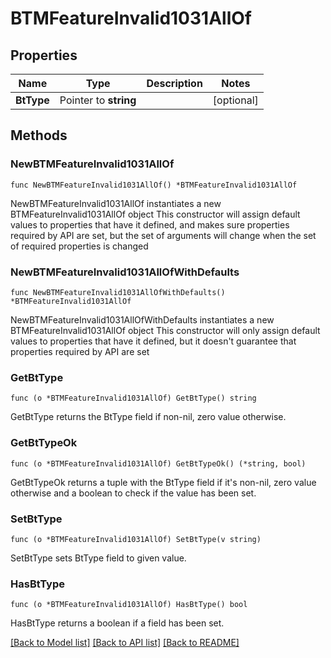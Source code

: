# BTMFeatureInvalid1031AllOf

## Properties

Name | Type | Description | Notes
------------ | ------------- | ------------- | -------------
**BtType** | Pointer to **string** |  | [optional] 

## Methods

### NewBTMFeatureInvalid1031AllOf

`func NewBTMFeatureInvalid1031AllOf() *BTMFeatureInvalid1031AllOf`

NewBTMFeatureInvalid1031AllOf instantiates a new BTMFeatureInvalid1031AllOf object
This constructor will assign default values to properties that have it defined,
and makes sure properties required by API are set, but the set of arguments
will change when the set of required properties is changed

### NewBTMFeatureInvalid1031AllOfWithDefaults

`func NewBTMFeatureInvalid1031AllOfWithDefaults() *BTMFeatureInvalid1031AllOf`

NewBTMFeatureInvalid1031AllOfWithDefaults instantiates a new BTMFeatureInvalid1031AllOf object
This constructor will only assign default values to properties that have it defined,
but it doesn't guarantee that properties required by API are set

### GetBtType

`func (o *BTMFeatureInvalid1031AllOf) GetBtType() string`

GetBtType returns the BtType field if non-nil, zero value otherwise.

### GetBtTypeOk

`func (o *BTMFeatureInvalid1031AllOf) GetBtTypeOk() (*string, bool)`

GetBtTypeOk returns a tuple with the BtType field if it's non-nil, zero value otherwise
and a boolean to check if the value has been set.

### SetBtType

`func (o *BTMFeatureInvalid1031AllOf) SetBtType(v string)`

SetBtType sets BtType field to given value.

### HasBtType

`func (o *BTMFeatureInvalid1031AllOf) HasBtType() bool`

HasBtType returns a boolean if a field has been set.


[[Back to Model list]](../README.md#documentation-for-models) [[Back to API list]](../README.md#documentation-for-api-endpoints) [[Back to README]](../README.md)


